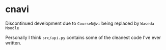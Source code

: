 # cnavi
Discontinued development due to `CourseN@vi` being replaced by `Waseda Moodle`

Personally I think `src/api.py` contains some of the cleanest code I've ever written.
